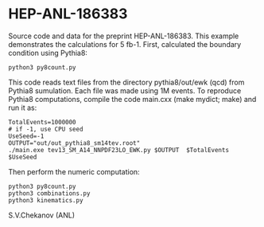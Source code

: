 # HEP-ANL-186383
Source code and data for the preprint HEP-ANL-186383. This example demonstrates the calculations for 5 fb-1. 
First, calculated the boundary condition using Pythia8:

```
python3 py8count.py
```
This code reads text files from the directory pythia8/out/ewk (qcd)  from Pythia8 sumulation. 
Each file was made using 1M events. To reproduce Pythia8 computations, compile the code main.cxx
(make mydict; make) 
and run it as:

```
TotalEvents=1000000
# if -1, use CPU seed
UseSeed=-1
OUTPUT="out/out_pythia8_sm14tev.root"
./main.exe tev13_SM_A14_NNPDF23LO_EWK.py $OUTPUT  $TotalEvents $UseSeed
```
 

Then perform the numeric computation:

```
python3 py8count.py
python3 combinations.py
python3 kinematics.py 
```

S.V.Chekanov (ANL)
